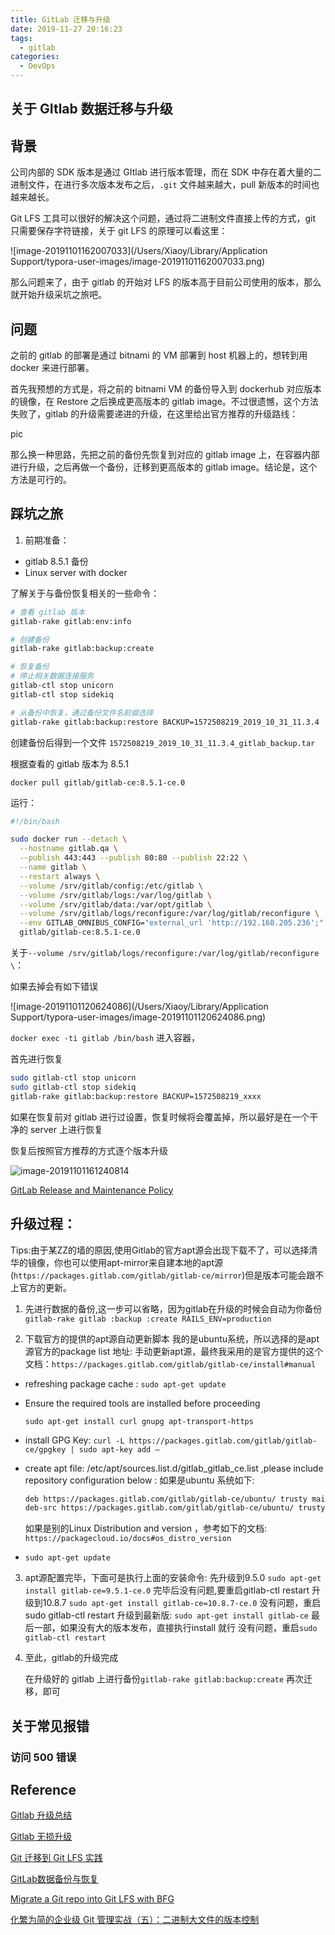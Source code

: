 ```yaml
---
title: GitLab 迁移与升级
date: 2019-11-27 20:16:23
tags:
  - gitlab
categories:
  - DevOps
---
```


## 关于 GItlab 数据迁移与升级

## 背景

公司内部的 SDK 版本是通过 GItlab 进行版本管理，而在 SDK 中存在着大量的二进制文件，在进行多次版本发布之后，`.git` 文件越来越大，pull 新版本的时间也越来越长。

Git LFS 工具可以很好的解决这个问题，通过将二进制文件直接上传的方式，git 只需要保存字符链接，关于 git LFS 的原理可以看这里：

![image-20191101162007033](/Users/Xiaoy/Library/Application Support/typora-user-images/image-20191101162007033.png)

那么问题来了，由于 gitlab 的开始对 LFS 的版本高于目前公司使用的版本，那么就开始升级采坑之旅吧。

## 问题

之前的 gitlab 的部署是通过 bitnami 的 VM 部署到 host 机器上的，想转到用 docker 来进行部署。

首先我预想的方式是，将之前的 bitnami VM 的备份导入到 dockerhub 对应版本的镜像，在 Restore 之后换成更高版本的 gitlab image。不过很遗憾，这个方法失败了，gitlab 的升级需要递进的升级，在这里给出官方推荐的升级路线：

pic



那么换一种思路，先把之前的备份先恢复到对应的 gitlab image 上，在容器内部进行升级，之后再做一个备份，迁移到更高版本的 gitlab image。结论是，这个方法是可行的。

## 踩坑之旅

1. 前期准备：

- gitlab 8.5.1 备份
- Linux server with docker 

了解关于与备份恢复相关的一些命令：

~~~bash
# 查看 gitlab 版本
gitlab-rake gitlab:env:info

# 创建备份
gitlab-rake gitlab:backup:create

# 恢复备份
# 停止相关数据连接服务
gitlab-ctl stop unicorn
gitlab-ctl stop sidekiq

# 从备份中恢复，通过备份文件名前缀选择
gitlab-rake gitlab:backup:restore BACKUP=1572508219_2019_10_31_11.3.4
~~~

创建备份后得到一个文件 `1572508219_2019_10_31_11.3.4_gitlab_backup.tar`

根据查看的 gitlab 版本为 8.5.1

`docker pull gitlab/gitlab-ce:8.5.1-ce.0`

运行：

~~~bash
#!/bin/bash

sudo docker run --detach \
  --hostname gitlab.qa \
  --publish 443:443 --publish 80:80 --publish 22:22 \
  --name gitlab \
  --restart always \
  --volume /srv/gitlab/config:/etc/gitlab \
  --volume /srv/gitlab/logs:/var/log/gitlab \
  --volume /srv/gitlab/data:/var/opt/gitlab \
  --volume /srv/gitlab/logs/reconfigure:/var/log/gitlab/reconfigure \
  --env GITLAB_OMNIBUS_CONFIG="external_url 'http://192.168.205.236';" \
  gitlab/gitlab-ce:8.5.1-ce.0

~~~

关于`--volume /srv/gitlab/logs/reconfigure:/var/log/gitlab/reconfigure \`：

如果去掉会有如下错误

![image-20191101120624086](/Users/Xiaoy/Library/Application Support/typora-user-images/image-20191101120624086.png)

`docker exec -ti gitlab /bin/bash` 进入容器，

首先进行恢复
~~~bash
sudo gitlab-ctl stop unicorn
sudo gitlab-ctl stop sidekiq
gitlab-rake gitlab:backup:restore BACKUP=1572508219_xxxx
~~~
如果在恢复前对 gitlab 进行过设置，恢复时候将会覆盖掉，所以最好是在一个干净的 server 上进行恢复

恢复后按照官方推荐的方式逐个版本升级 

<img src="/Users/Xiaoy/Documents/MarkDown Files/imgs/gitlab-upgrade-version-path.png" alt="image-20191101161240814" style="zoom:;" />

[GitLab Release and Maintenance Policy](https://docs.gitlab.com/ee/policy/maintenance.html#upgrade-recommendations)

## 升级过程：
Tips:由于某ZZ的墙的原因,使用Gitlab的官方apt源会出现下载不了，可以选择清华的镜像，你也可以使用apt-mirror来自建本地的apt源(`https://packages.gitlab.com/gitlab/gitlab-ce/mirror`)但是版本可能会跟不上官方的更新。

1. 先进行数据的备份,这一步可以省略，因为gitlab在升级的时候会自动为你备份
   `gitlab-rake gitlab :backup :create RAILS_ENV=production`

2. 下载官方的提供的apt源自动更新脚本
   我的是ubuntu系统，所以选择的是apt源官方的package list 地址:
   手动更新apt源，最终我采用的是官方提供的这个文档：`https://packages.gitlab.com/gitlab/gitlab-ce/install#manual`

- refreshing package cache :
  `sudo apt-get update`

- Ensure the required tools are installed before proceeding 

  `sudo apt-get install curl gnupg apt-transport-https`

- install GPG Key:
  `curl -L https://packages.gitlab.com/gitlab/gitlab-ce/gpgkey | sudo apt-key add –`

- create apt file: /etc/apt/sources.list.d/gitlab_gitlab_ce.list ,please include repository configuration below :
  如果是ubuntu 系统如下:

  ```bash
  deb https://packages.gitlab.com/gitlab/gitlab-ce/ubuntu/ trusty main
  deb-src https://packages.gitlab.com/gitlab/gitlab-ce/ubuntu/ trusty main
  ```

  如果是别的Linux Distribution and version ，参考如下的文档:
  `https://packagecloud.io/docs#os_distro_version`

- `sudo apt-get update`

3. apt源配置完毕，下面可是执行上面的安装命令:
   先升级到9.5.0
   `sudo apt-get install gitlab-ce=9.5.1-ce.0`
   完毕后没有问题,要重启gitlab-ctl restart
   升级到10.8.7
   `sudo apt-get install gitlab-ce=10.8.7-ce.0`
   没有问题，重启sudo gitlab-ctl restart
   升级到最新版:
   `sudo apt-get install gitlab-ce`
   最后一部，如果没有大的版本发布，直接执行install 就行
   没有问题，重启`sudo gitlab-ctl restart`

4. 至此，gitlab的升级完成

   在升级好的 gitlab 上进行备份`gitlab-rake gitlab:backup:create` 再次迁移，即可



## 关于常见报错

### 访问 500 错误



## Reference

[Gitlab 升级总结](https://www.darrykinger.com/index.php/archives/27/)

[Gitlab 无损升级](https://www.jianshu.com/p/4b9a22d67466)

[Git 迁移到 Git LFS 实践]([https://networm.me/2018/05/13/migrate-to-gitlfs/#%E8%BD%AC%E6%8D%A2%E5%B7%A5%E5%85%B7](https://networm.me/2018/05/13/migrate-to-gitlfs/#转换工具))

[GitLab数据备份与恢复](https://www.jianshu.com/p/a2600f8dffc2)

[Migrate a Git repo into Git LFS with BFG](https://docs.gitlab.com/ee/topics/git/migrate_to_git_lfs/index.html)

[化繁为简的企业级 Git 管理实战（五）：二进制大文件的版本控制](https://www.hahack.com/work/enterprise-class-git-version-control-5/)

